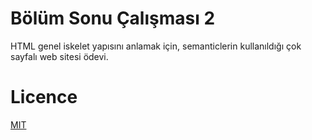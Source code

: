 # Bölüm Sonu Çalışması 2

HTML genel iskelet yapısını anlamak için, semanticlerin kullanıldığı çok sayfalı web sitesi ödevi.

# Licence

[MIT](https://choosealicense.com/licenses/mit/)